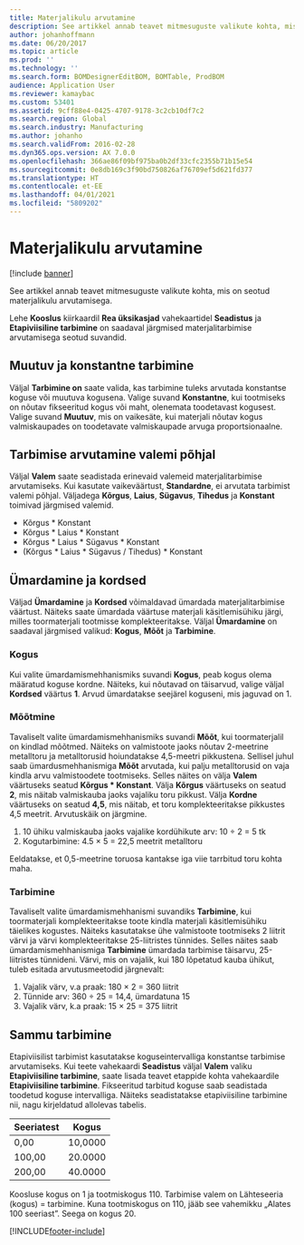 ```yaml
---
title: Materjalikulu arvutamine
description: See artikkel annab teavet mitmesuguste valikute kohta, mis on seotud materjalikulu arvutamisega.
author: johanhoffmann
ms.date: 06/20/2017
ms.topic: article
ms.prod: ''
ms.technology: ''
ms.search.form: BOMDesignerEditBOM, BOMTable, ProdBOM
audience: Application User
ms.reviewer: kamaybac
ms.custom: 53401
ms.assetid: 9cff88e4-0425-4707-9178-3c2cb10df7c2
ms.search.region: Global
ms.search.industry: Manufacturing
ms.author: johanho
ms.search.validFrom: 2016-02-28
ms.dyn365.ops.version: AX 7.0.0
ms.openlocfilehash: 366ae86f09bf975ba0b2df33cfc2355b71b15e54
ms.sourcegitcommit: 0e8db169c3f90bd750826af76709ef5d621fd377
ms.translationtype: HT
ms.contentlocale: et-EE
ms.lasthandoff: 04/01/2021
ms.locfileid: "5809202"
---
```

# <a name="calculate-material-consumption"></a>Materjalikulu arvutamine

[!include [banner](../includes/banner.md)]

See artikkel annab teavet mitmesuguste valikute kohta, mis on seotud materjalikulu arvutamisega. 

Lehe **Kooslus** kiirkaardil **Rea üksikasjad** vahekaartidel **Seadistus** ja **Etapiviisiline tarbimine** on saadaval järgmised materjalitarbimise arvutamisega seotud suvandid.

## <a name="variable-and-constant-consumption"></a>Muutuv ja konstantne tarbimine
Väljal **Tarbimine on** saate valida, kas tarbimine tuleks arvutada konstantse koguse või muutuva kogusena. Valige suvand **Konstantne**, kui tootmiseks on nõutav fikseeritud kogus või maht, olenemata toodetavast kogusest. Valige suvand **Muutuv**, mis on vaikesäte, kui materjali nõutav kogus valmiskaupades on toodetavate valmiskaupade arvuga proportsionaalne.

## <a name="calculating-consumption-from-a-formula"></a>Tarbimise arvutamine valemi põhjal
Väljal **Valem** saate seadistada erinevaid valemeid materjalitarbimise arvutamiseks. Kui kasutate vaikeväärtust, **Standardne**, ei arvutata tarbimist valemi põhjal. Väljadega **Kõrgus**, **Laius**, **Sügavus**, **Tihedus** ja **Konstant** toimivad järgmised valemid.

-   Kõrgus \* Konstant
-   Kõrgus \* Laius \* Konstant
-   Kõrgus \* Laius \* Sügavus \* Konstant
-   (Kõrgus \* Laius \* Sügavus / Tihedus) \* Konstant

## <a name="rounding-up-and-multiples"></a>Ümardamine ja kordsed
Väljad **Ümardamine** ja **Kordsed** võimaldavad ümardada materjalitarbimise väärtust. Näiteks saate ümardada väärtuse materjali käsitlemisühiku järgi, milles toormaterjali tootmisse komplekteeritakse. Väljal **Ümardamine** on saadaval järgmised valikud: **Kogus**, **Mõõt** ja **Tarbimine**.

### <a name="quantity"></a>Kogus

Kui valite ümardamismehhanismiks suvandi **Kogus**, peab kogus olema määratud koguse kordne. Näiteks, kui nõutavad on täisarvud, valige väljal **Kordsed** väärtus **1**. Arvud ümardatakse seejärel koguseni, mis jaguvad on 1.

### <a name="measurement"></a>Mõõtmine

Tavaliselt valite ümardamismehhanismiks suvandi **Mõõt**, kui toormaterjalil on kindlad mõõtmed. Näiteks on valmistoote jaoks nõutav 2-meetrine metalltoru ja metalltorusid hoiundatakse 4,5-meetri pikkustena. Sellisel juhul saab ümardusmehhanismiga **Mõõt** arvutada, kui palju metalltorusid on vaja kindla arvu valmistoodete tootmiseks. Selles näites on välja **Valem** väärtuseks seatud **Kõrgus \* Konstant**. Välja **Kõrgus** väärtuseks on seatud **2**, mis näitab valmiskauba jaoks vajaliku toru pikkust. Välja **Kordne** väärtuseks on seatud **4,5**, mis näitab, et toru komplekteeritakse pikkustes 4,5 meetrit. Arvutuskäik on järgmine.

1.  10 ühiku valmiskauba jaoks vajalike kordühikute arv: 10 ÷ 2 = 5 tk
2.  Kogutarbimine: 4.5 × 5 = 22,5 meetrit metalltoru

Eeldatakse, et 0,5-meetrine toruosa kantakse iga viie tarrbitud toru kohta maha.

### <a name="consumption"></a>Tarbimine

Tavaliselt valite ümardamismehhanismi suvandiks **Tarbimine**, kui toormaterjali komplekteeritakse toote kindla materjali käsitlemisühiku täielikes kogustes. Näiteks kasutatakse ühe valmistoote tootmiseks 2 liitrit värvi ja värvi komplekteeritakse 25-liitristes tünnides. Selles näites saab ümardamismehhanismiga **Tarbimine** ümardada tarbimise täisarvu, 25-liitristes tünnideni. Värvi, mis on vajalik, kui 180 lõpetatud kauba ühikut, tuleb esitada arvutusmeetodid järgnevalt:

1.  Vajalik värv, v.a praak: 180 × 2 = 360 liitrit
2.  Tünnide arv: 360 ÷ 25 = 14,4, ümardatuna 15
3.  Vajalik värv, k.a praak: 15 × 25 = 375 liitrit

## <a name="step-consumption"></a>Sammu tarbimine
Etapiviisilist tarbimist kasutatakse koguseintervalliga konstantse tarbimise arvutamiseks. Kui teete vahekaardi **Seadistus** väljal **Valem** valiku **Etapiviisiline tarbimine**, saate lisada teavet etappide kohta vahekaardile **Etapiviisiline tarbimine**. Fikseeritud tarbitud koguse saab seadistada toodetud koguse intervalliga. Näiteks seadistatakse etapiviisiline tarbimine nii, nagu kirjeldatud allolevas tabelis.

| Seeriatest | Kogus |
|-------------|----------|
| 0,00        | 10,0000  |
| 100,00      | 20.0000  |
| 200,00      | 40.0000  |

Koosluse kogus on 1 ja tootmiskogus 110. Tarbimise valem on Lähteseeria (kogus) = tarbimine. Kuna tootmiskogus on 110, jääb see vahemikku „Alates 100 seeriast”. Seega on kogus 20.





[!INCLUDE[footer-include](../../includes/footer-banner.md)]